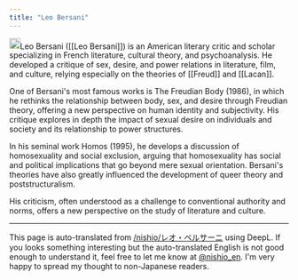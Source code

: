 ```yaml
---
title: "Leo Bersani"
---
```


<img src='https://scrapbox.io/api/pages/nishio-en/gpt/icon' alt='gpt.icon' height="19.5"/>Leo Bersani ([[Leo Bersani]]) is an American literary critic and scholar specializing in French literature, cultural theory, and psychoanalysis. He developed a critique of sex, desire, and power relations in literature, film, and culture, relying especially on the theories of [[Freud]] and [[Lacan]].

One of Bersani's most famous works is The Freudian Body (1986), in which he rethinks the relationship between body, sex, and desire through Freudian theory, offering a new perspective on human identity and subjectivity. His critique explores in depth the impact of sexual desire on individuals and society and its relationship to power structures.

In his seminal work Homos (1995), he develops a discussion of homosexuality and social exclusion, arguing that homosexuality has social and political implications that go beyond mere sexual orientation. Bersani's theories have also greatly influenced the development of queer theory and poststructuralism.

His criticism, often understood as a challenge to conventional authority and norms, offers a new perspective on the study of literature and culture.

---
This page is auto-translated from [/nishio/レオ・ベルサーニ](https://scrapbox.io/nishio/レオ・ベルサーニ) using DeepL. If you looks something interesting but the auto-translated English is not good enough to understand it, feel free to let me know at [@nishio_en](https://twitter.com/nishio_en). I'm very happy to spread my thought to non-Japanese readers.